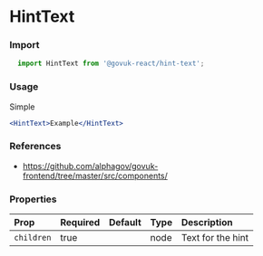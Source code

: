 HintText
========

### Import
```js
  import HintText from '@govuk-react/hint-text';
```
<!-- STORY -->

### Usage

Simple
```jsx
<HintText>Example</HintText>
```

### References
- https://github.com/alphagov/govuk-frontend/tree/master/src/components/

### Properties
Prop | Required | Default | Type | Description
:--- | :------- | :------ | :--- | :----------
 `children` | true |  | node | Text for the hint

 
